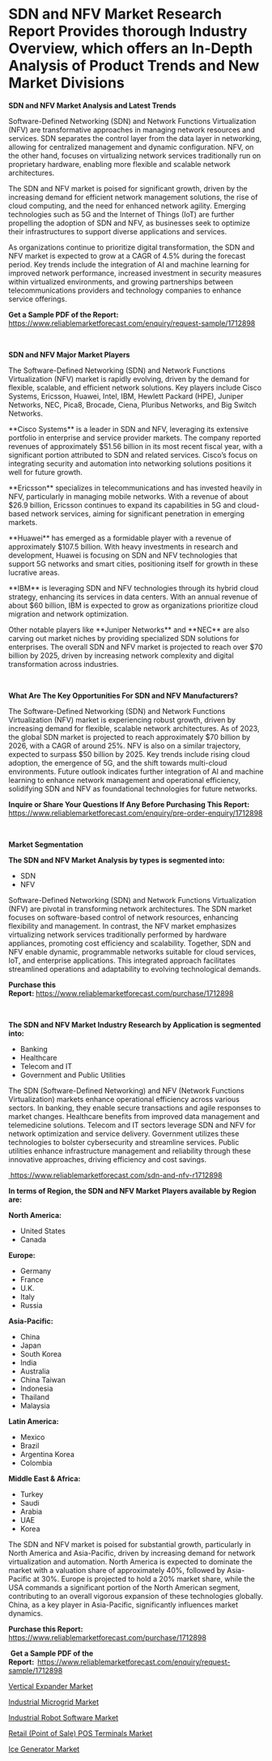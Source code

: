 <p><h1>SDN and NFV Market Research Report Provides thorough Industry Overview, which offers an In-Depth Analysis of Product Trends and New Market Divisions</h1></p><p><strong>SDN and NFV Market Analysis and Latest Trends</strong></p>
<p><p>Software-Defined Networking (SDN) and Network Functions Virtualization (NFV) are transformative approaches in managing network resources and services. SDN separates the control layer from the data layer in networking, allowing for centralized management and dynamic configuration. NFV, on the other hand, focuses on virtualizing network services traditionally run on proprietary hardware, enabling more flexible and scalable network architectures.</p><p>The SDN and NFV market is poised for significant growth, driven by the increasing demand for efficient network management solutions, the rise of cloud computing, and the need for enhanced network agility. Emerging technologies such as 5G and the Internet of Things (IoT) are further propelling the adoption of SDN and NFV, as businesses seek to optimize their infrastructures to support diverse applications and services.</p><p>As organizations continue to prioritize digital transformation, the SDN and NFV market is expected to grow at a CAGR of 4.5% during the forecast period. Key trends include the integration of AI and machine learning for improved network performance, increased investment in security measures within virtualized environments, and growing partnerships between telecommunications providers and technology companies to enhance service offerings.</p></p>
<p><strong>Get a Sample PDF of the Report:&nbsp;</strong> <a href="https://www.reliablemarketforecast.com/enquiry/request-sample/1712898?utm_campaign=1437&utm_medium=2&utm_source=Github&utm_content=ia&utm_term=22102024&utm_id=sdn-and-nfv">https://www.reliablemarketforecast.com/enquiry/request-sample/1712898</a></p>
<p>&nbsp;</p>
<p><strong>SDN and NFV Major Market Players</strong></p>
<p><p>The Software-Defined Networking (SDN) and Network Functions Virtualization (NFV) market is rapidly evolving, driven by the demand for flexible, scalable, and efficient network solutions. Key players include Cisco Systems, Ericsson, Huawei, Intel, IBM, Hewlett Packard (HPE), Juniper Networks, NEC, Pica8, Brocade, Ciena, Pluribus Networks, and Big Switch Networks.</p><p>**Cisco Systems** is a leader in SDN and NFV, leveraging its extensive portfolio in enterprise and service provider markets. The company reported revenues of approximately $51.56 billion in its most recent fiscal year, with a significant portion attributed to SDN and related services. Cisco’s focus on integrating security and automation into networking solutions positions it well for future growth.</p><p>**Ericsson** specializes in telecommunications and has invested heavily in NFV, particularly in managing mobile networks. With a revenue of about $26.9 billion, Ericsson continues to expand its capabilities in 5G and cloud-based network services, aiming for significant penetration in emerging markets.</p><p>**Huawei** has emerged as a formidable player with a revenue of approximately $107.5 billion. With heavy investments in research and development, Huawei is focusing on SDN and NFV technologies that support 5G networks and smart cities, positioning itself for growth in these lucrative areas.</p><p>**IBM** is leveraging SDN and NFV technologies through its hybrid cloud strategy, enhancing its services in data centers. With an annual revenue of about $60 billion, IBM is expected to grow as organizations prioritize cloud migration and network optimization.</p><p>Other notable players like **Juniper Networks** and **NEC** are also carving out market niches by providing specialized SDN solutions for enterprises. The overall SDN and NFV market is projected to reach over $70 billion by 2025, driven by increasing network complexity and digital transformation across industries.</p></p>
<p>&nbsp;</p>
<p><strong>What Are The Key Opportunities For SDN and NFV Manufacturers?</strong></p>
<p><p>The Software-Defined Networking (SDN) and Network Functions Virtualization (NFV) market is experiencing robust growth, driven by increasing demand for flexible, scalable network architectures. As of 2023, the global SDN market is projected to reach approximately $70 billion by 2026, with a CAGR of around 25%. NFV is also on a similar trajectory, expected to surpass $50 billion by 2025. Key trends include rising cloud adoption, the emergence of 5G, and the shift towards multi-cloud environments. Future outlook indicates further integration of AI and machine learning to enhance network management and operational efficiency, solidifying SDN and NFV as foundational technologies for future networks.</p></p>
<p><strong>Inquire or Share Your Questions If Any Before Purchasing This Report:</strong> <a href="https://www.reliablemarketforecast.com/enquiry/pre-order-enquiry/1712898?utm_campaign=1437&utm_medium=2&utm_source=Github&utm_content=ia&utm_term=22102024&utm_id=sdn-and-nfv">https://www.reliablemarketforecast.com/enquiry/pre-order-enquiry/1712898</a></p>
<p>&nbsp;</p>
<p><strong>Market Segmentation</strong></p>
<p><strong>The SDN and NFV Market Analysis by types is segmented into:</strong></p>
<p><ul><li>SDN</li><li>NFV</li></ul></p>
<p><p>Software-Defined Networking (SDN) and Network Functions Virtualization (NFV) are pivotal in transforming network architectures. The SDN market focuses on software-based control of network resources, enhancing flexibility and management. In contrast, the NFV market emphasizes virtualizing network services traditionally performed by hardware appliances, promoting cost efficiency and scalability. Together, SDN and NFV enable dynamic, programmable networks suitable for cloud services, IoT, and enterprise applications. This integrated approach facilitates streamlined operations and adaptability to evolving technological demands.</p></p>
<p><strong>Purchase this Report:&nbsp;</strong><a href="https://www.reliablemarketforecast.com/purchase/1712898?utm_campaign=1437&utm_medium=2&utm_source=Github&utm_content=ia&utm_term=22102024&utm_id=sdn-and-nfv">https://www.reliablemarketforecast.com/purchase/1712898</a></p>
<p>&nbsp;</p>
<p><strong>The SDN and NFV Market Industry Research by Application is segmented into:</strong></p>
<p><ul><li>Banking</li><li>Healthcare</li><li>Telecom and IT</li><li>Government and Public Utilities</li></ul></p>
<p><p>The SDN (Software-Defined Networking) and NFV (Network Functions Virtualization) markets enhance operational efficiency across various sectors. In banking, they enable secure transactions and agile responses to market changes. Healthcare benefits from improved data management and telemedicine solutions. Telecom and IT sectors leverage SDN and NFV for network optimization and service delivery. Government utilizes these technologies to bolster cybersecurity and streamline services. Public utilities enhance infrastructure management and reliability through these innovative approaches, driving efficiency and cost savings.</p></p>
<p><a href="https://www.reliablemarketforecast.com/sdn-and-nfv-r1712898?utm_campaign=1437&utm_medium=2&utm_source=Github&utm_content=ia&utm_term=22102024&utm_id=sdn-and-nfv">&nbsp;https://www.reliablemarketforecast.com/sdn-and-nfv-r1712898</a></p>
<p><strong>In terms of Region, the SDN and NFV Market Players available by Region are:</strong></p>
<p>
    <p> <strong> North America: </strong>
        <ul>
            <li>United States</li>
            <li>Canada</li>
        </ul>
        </p> 
    <p> <strong> Europe: </strong>
        <ul>
            <li>Germany</li>
            <li>France</li>
            <li>U.K.</li>
            <li>Italy</li>
            <li>Russia</li>
        </ul>
        </p> 
    <p> <strong> Asia-Pacific: </strong>
        <ul>
            <li>China</li>
            <li>Japan</li>
            <li>South Korea</li>
            <li>India</li>
            <li>Australia</li>
            <li>China Taiwan</li>
            <li>Indonesia</li>
            <li>Thailand</li>
            <li>Malaysia</li>
        </ul>
        </p> 
    <p> <strong> Latin America: </strong>
        <ul>
            <li>Mexico</li>
            <li>Brazil</li>
            <li>Argentina Korea</li>
            <li>Colombia</li>
        </ul>
        </p> 
    <p> <strong> Middle East & Africa: </strong>
        <ul>
            <li>Turkey</li>
            <li>Saudi</li>
            <li>Arabia</li>
            <li>UAE</li>
            <li>Korea</li>
        </ul>
    </p>
    </p>
<p><p>The SDN and NFV market is poised for substantial growth, particularly in North America and Asia-Pacific, driven by increasing demand for network virtualization and automation. North America is expected to dominate the market with a valuation share of approximately 40%, followed by Asia-Pacific at 30%. Europe is projected to hold a 20% market share, while the USA commands a significant portion of the North American segment, contributing to an overall vigorous expansion of these technologies globally. China, as a key player in Asia-Pacific, significantly influences market dynamics.</p></p>
<p><strong>Purchase this Report: </strong><a href="https://www.reliablemarketforecast.com/purchase/1712898?utm_campaign=1437&utm_medium=2&utm_source=Github&utm_content=ia&utm_term=22102024&utm_id=sdn-and-nfv">https://www.reliablemarketforecast.com/purchase/1712898</a></p>
<p>&nbsp;<strong>Get a Sample PDF of the Report:&nbsp;&nbsp;</strong><a href="https://www.reliablemarketforecast.com/enquiry/request-sample/1712898?utm_campaign=1437&utm_medium=2&utm_source=Github&utm_content=ia&utm_term=22102024&utm_id=sdn-and-nfv">https://www.reliablemarketforecast.com/enquiry/request-sample/1712898</a></p>
<p><strong></strong></p>
<p><p><a href="https://issuu.com/reportprime-2/docs/vertical-expander-market-size-2030._2cabd530418ed8?utm_campaign=1437&utm_medium=2&utm_source=Github&utm_content=ia&utm_term=22102024&utm_id=sdn-and-nfv">Vertical Expander Market</a></p><p><a href="https://www.linkedin.com/pulse/global-industrial-microgrid-market-opportunities-challenges2024-b93xf?utm_campaign=1437&utm_medium=2&utm_source=Github&utm_content=ia&utm_term=22102024&utm_id=sdn-and-nfv">Industrial Microgrid Market</a></p><p><a href="https://www.linkedin.com/pulse/booming-industrial-robot-software-market-sector-analysis-growth-sqc3f?utm_campaign=1437&utm_medium=2&utm_source=Github&utm_content=ia&utm_term=22102024&utm_id=sdn-and-nfv">Industrial Robot Software Market</a></p><p><a href="https://github.com/fransisca0zkko/Market-Research-Report-List-1/blob/main/retail-point-of-sale-pos-terminals-market.md?utm_campaign=1437&utm_medium=2&utm_source=Github&utm_content=ia&utm_term=22102024&utm_id=sdn-and-nfv">Retail (Point of Sale) POS Terminals Market</a></p><p><a href="https://issuu.com/reportprime-2/docs/ice-generator-market-size-2030.pptx_a22629a8136c78?utm_campaign=1437&utm_medium=2&utm_source=Github&utm_content=ia&utm_term=22102024&utm_id=sdn-and-nfv">Ice Generator Market</a></p></p>